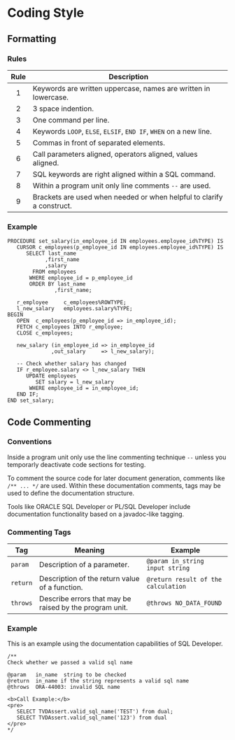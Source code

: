 # Coding Style

## Formatting

### Rules

Rule | Description
:--: | -----------
1    | Keywords are written uppercase, names are written in lowercase.
2    | 3 space indention.
3    | One command per line.
4    | Keywords `LOOP`, `ELSE`, `ELSIF`, `END IF`, `WHEN` on a new line.
5    | Commas in front of separated elements.
6    | Call parameters aligned, operators aligned, values aligned.
7    | SQL keywords are right aligned within a SQL command.
8    | Within a program unit only line comments `--` are used.
9    | Brackets are used when needed or when helpful to clarify a construct. 

### Example

```
PROCEDURE set_salary(in_employee_id IN employees.employee_id%TYPE) IS
   CURSOR c_employees(p_employee_id IN employees.employee_id%TYPE) IS 
      SELECT last_name
            ,first_name
            ,salary
        FROM employees
       WHERE employee_id = p_employee_id
       ORDER BY last_name
               ,first_name;

   r_employee     c_employees%ROWTYPE;
   l_new_salary   employees.salary%TYPE;
BEGIN
   OPEN  c_employees(p_employee_id => in_employee_id);
   FETCH c_employees INTO r_employee;
   CLOSE c_employees;

   new_salary (in_employee_id => in_employee_id
              ,out_salary     => l_new_salary);

   -- Check whether salary has changed
   IF r_employee.salary <> l_new_salary THEN
      UPDATE employees
         SET salary = l_new_salary
       WHERE employee_id = in_employee_id;
   END IF;
END set_salary;
```

## Code Commenting

### Conventions

Inside a program unit only use the line commenting technique `--` unless you temporarly deactivate code sections for testing.

To comment the source code for later document generation, comments like `/** ... */` are used. Within these documentation comments, tags may be used to define the documentation structure.

Tools like ORACLE SQL Developer or PL/SQL Developer include documentation functionality based on a javadoc-like tagging. 

### Commenting Tags

Tag      | Meaning                                                 | Example
-------- | ------------------------------------------------------- | -------
`param`  | Description of a parameter.                             | `@param in_string input string`
`return` | Description of the return value of a function.          | `@return result of the calculation`
`throws` | Describe errors that may be raised by the program unit. | `@throws NO_DATA_FOUND`

### Example

This is an example using the documentation capabilities of SQL Developer. 

```
/**
Check whether we passed a valid sql name

@param   in_name  string to be checked
@return  in_name if the string represents a valid sql name
@throws  ORA-44003: invalid SQL name 

<b>Call Example:</b>
<pre>
   SELECT TVDAssert.valid_sql_name('TEST') from dual;
   SELECT TVDAssert.valid_sql_name('123') from dual
</pre>
*/
```
